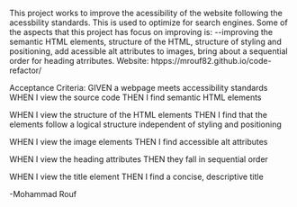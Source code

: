 This project works to improve the acessibility of the website following the acessbility standards. This is used to optimize for search engines. Some of the aspects that this project has focus on improving is:
--improving the semantic HTML elements, structure of the HTML, structure of styling and positioning, add acessible alt attributes to images, bring about a sequential order for heading atrributes.
Website: htpps://mrouf82.github.io/code-refactor/

Acceptance Criteria:
GIVEN a webpage meets accessibility standards
WHEN I view the source code
THEN I find semantic HTML elements

WHEN I view the structure of the HTML elements
THEN I find that the elements follow a logical structure independent of styling and positioning

WHEN I view the image elements
THEN I find accessible alt attributes

WHEN I view the heading attributes
THEN they fall in sequential order

WHEN I view the title element
THEN I find a concise, descriptive title

-Mohammad Rouf

